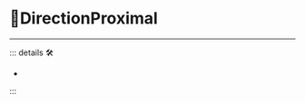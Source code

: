 # 🔻<via>DirectionProximal</via>

---

<!-- =================================================== -->
<!-- =================================================== -->
<!-- =================================================== -->
<!-- =================================================== -->
<!-- =================================================== -->
::: details 🛠

-

:::
